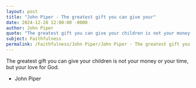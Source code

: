 ```yaml
---
layout: post
title: "John Piper - The greatest gift you can give your"
date: 2024-12-28 12:00:00 -0000
author: John Piper
quote: "The greatest gift you can give your children is not your money or your time, but your love for God."
subject: Faithfulness
permalink: /Faithfulness/John Piper/John Piper - The greatest gift you can give your
---
```


The greatest gift you can give your children is not your money or your time, but your love for God.

- John Piper
